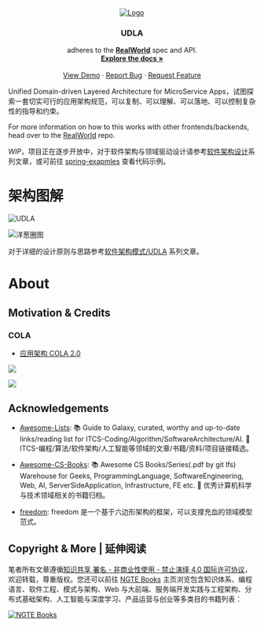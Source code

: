 

<br />
<p align="center">
  <a href="https://github.com/github_username/repo">
    <img src="https://s2.ax1x.com/2020/01/06/lr6Uit.md.png" alt="Logo">
  </a>

  <h3 align="center">UDLA</h3>

  <p align="center">
    adheres to the <a href="https://github.com/gothinkster/realworld-example-apps"><strong>RealWorld</strong></a> spec and API.
    <br />
    <a href="https://github.com/github_username/repo"><strong>Explore the docs »</strong></a>
    <br />
    <br />
    <a href="https://github.com/github_username/repo">View Demo</a>
    ·
    <a href="https://github.com/github_username/repo/issues">Report Bug</a>
    ·
    <a href="https://github.com/github_username/repo/issues">Request Feature</a>
  </p>
</p>

Unified Domain-driven Layered Architecture for MicroService Apps，试图探索一套切实可行的应用架构规范，可以复制、可以理解、可以落地、可以控制复杂性的指导和约束。

For more information on how to this works with other frontends/backends, head over to the [RealWorld](https://github.com/gothinkster/realworld) repo.

_WIP_，项目正在逐步开放中，对于软件架构与领域驱动设计请参考[软件架构设计](https://ngte-se.gitbook.io/i/)系列文章，或可前往 [spring-exapmles](https://github.com/BE-Kits/spring-examples) 查看代码示例。

# 架构图解

![UDLA](https://s2.ax1x.com/2019/12/19/QbTcdg.png)

![洋葱圈图](https://i.postimg.cc/nLfGKdng/image.png)

对于详细的设计原则与思路参考[软件架构模式/UDLA](https://ngte-se.gitbook.io/i/?q=UDLA) 系列文章。

# About

## Motivation & Credits

### COLA

- [应用架构 COLA 2.0](https://blog.csdn.net/significantfrank/article/details/100074716)

![](https://i.postimg.cc/9QPNbzm9/image.png)

![](https://i.postimg.cc/V6RgkjQT/image.png)

## Acknowledgements

- [Awesome-Lists](https://github.com/wx-chevalier/Awesome-Lists): 📚 Guide to Galaxy, curated, worthy and up-to-date links/reading list for ITCS-Coding/Algorithm/SoftwareArchitecture/AI. 💫 ITCS-编程/算法/软件架构/人工智能等领域的文章/书籍/资料/项目链接精选。

- [Awesome-CS-Books](https://github.com/wx-chevalier/Awesome-CS-Books): :books: Awesome CS Books/Series(.pdf by git lfs) Warehouse for Geeks, ProgrammingLanguage, SoftwareEngineering, Web, AI, ServerSideApplication, Infrastructure, FE etc. :dizzy: 优秀计算机科学与技术领域相关的书籍归档。

- [freedom](https://github.com/8treenet/freedom): freedom 是一个基于六边形架构的框架，可以支撑充血的领域模型范式。

## Copyright & More | 延伸阅读

笔者所有文章遵循[知识共享 署名 - 非商业性使用 - 禁止演绎 4.0 国际许可协议](https://creativecommons.org/licenses/by-nc-nd/4.0/deed.zh)，欢迎转载，尊重版权。您还可以前往 [NGTE Books](https://ng-tech.icu/books/) 主页浏览包含知识体系、编程语言、软件工程、模式与架构、Web 与大前端、服务端开发实践与工程架构、分布式基础架构、人工智能与深度学习、产品运营与创业等多类目的书籍列表：

[![NGTE Books](https://s2.ax1x.com/2020/01/18/19uXtI.png)](https://ng-tech.icu/books/)
